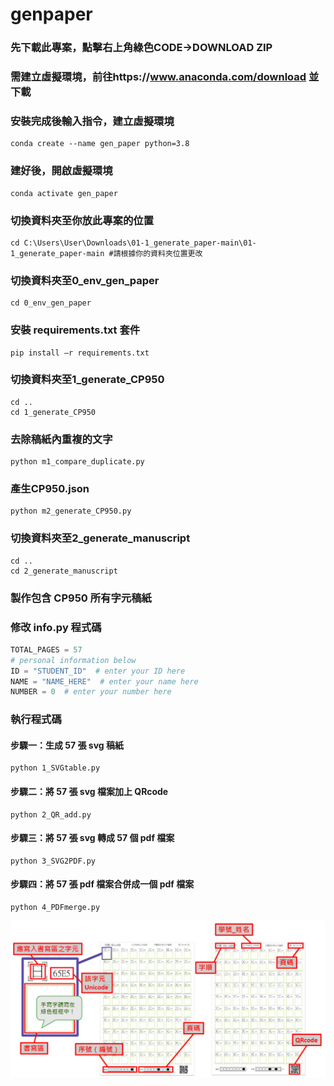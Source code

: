 # genpaper

### 先下載此專案，點擊右上角綠色CODE->DOWNLOAD ZIP
### 需建立虛擬環境，前往https://www.anaconda.com/download 並下載
### 安裝完成後輸入指令，建立虛擬環境
```
conda create --name gen_paper python=3.8
```
### 建好後，開啟虛擬環境
```
conda activate gen_paper
```
### 切換資料夾至你放此專案的位置
```
cd C:\Users\User\Downloads\01-1_generate_paper-main\01-1_generate_paper-main #請根據你的資料夾位置更改
```
### 切換資料夾至0_env_gen_paper
```
cd 0_env_gen_paper
```
### 安裝 requirements.txt 套件
```
pip install –r requirements.txt
```

### 切換資料夾至1_generate_CP950
```
cd ..
cd 1_generate_CP950
```

### 去除稿紙內重複的文字
```
python m1_compare_duplicate.py
```
### 產生CP950.json
```
python m2_generate_CP950.py
```
### 切換資料夾至2_generate_manuscript
```
cd ..
cd 2_generate_manuscript
```
### 製作包含 CP950 所有字元稿紙

### 修改 info.py 程式碼
```python
TOTAL_PAGES = 57
# personal information below
ID = "STUDENT_ID"  # enter your ID here
NAME = "NAME_HERE"  # enter your name here
NUMBER = 0  # enter your number here
```

### 執行程式碼
#### 步驟一：生成 57 張 svg 稿紙
```
python 1_SVGtable.py
```
#### 步驟二：將 57 張 svg 檔案加上 QRcode
```
python 2_QR_add.py
```
#### 步驟三：將 57 張 svg 轉成 57 個 pdf 檔案
```
python 3_SVG2PDF.py
```
#### 步驟四：將 57 張 pdf 檔案合併成一個 pdf 檔案
```
python 4_PDFmerge.py
```
![GITHUB](https://github.com/Circle472/script_ntut/raw/main/scripts_pku_intro.jpg)
